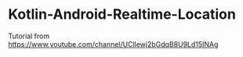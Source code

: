 # Kotlin-Android-Realtime-Location
Tutorial from https://www.youtube.com/channel/UCllewj2bGdqB8U9Ld15INAg
